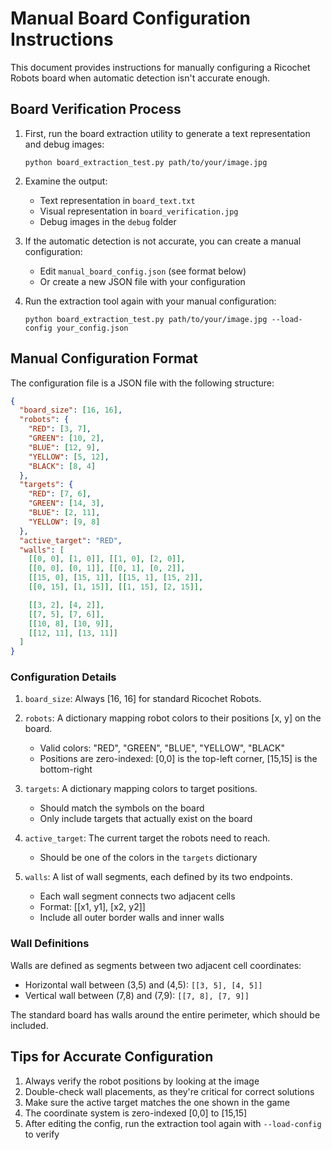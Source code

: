 # Manual Board Configuration Instructions

This document provides instructions for manually configuring a Ricochet Robots board when automatic detection isn't accurate enough.

## Board Verification Process

1. First, run the board extraction utility to generate a text representation and debug images:
   ```
   python board_extraction_test.py path/to/your/image.jpg
   ```

2. Examine the output:
   - Text representation in `board_text.txt`
   - Visual representation in `board_verification.jpg`
   - Debug images in the `debug` folder

3. If the automatic detection is not accurate, you can create a manual configuration:
   - Edit `manual_board_config.json` (see format below)
   - Or create a new JSON file with your configuration

4. Run the extraction tool again with your manual configuration:
   ```
   python board_extraction_test.py path/to/your/image.jpg --load-config your_config.json
   ```

## Manual Configuration Format

The configuration file is a JSON file with the following structure:

```json
{
  "board_size": [16, 16],
  "robots": {
    "RED": [3, 7],
    "GREEN": [10, 2],
    "BLUE": [12, 9],
    "YELLOW": [5, 12],
    "BLACK": [8, 4]
  },
  "targets": {
    "RED": [7, 6],
    "GREEN": [14, 3],
    "BLUE": [2, 11],
    "YELLOW": [9, 8]
  },
  "active_target": "RED",
  "walls": [
    [[0, 0], [1, 0]], [[1, 0], [2, 0]],
    [[0, 0], [0, 1]], [[0, 1], [0, 2]],
    [[15, 0], [15, 1]], [[15, 1], [15, 2]],
    [[0, 15], [1, 15]], [[1, 15], [2, 15]],

    [[3, 2], [4, 2]],
    [[7, 5], [7, 6]],
    [[10, 8], [10, 9]],
    [[12, 11], [13, 11]]
  ]
}
```

### Configuration Details

1. `board_size`: Always [16, 16] for standard Ricochet Robots.

2. `robots`: A dictionary mapping robot colors to their positions [x, y] on the board.
   - Valid colors: "RED", "GREEN", "BLUE", "YELLOW", "BLACK"
   - Positions are zero-indexed: [0,0] is the top-left corner, [15,15] is the bottom-right

3. `targets`: A dictionary mapping colors to target positions.
   - Should match the symbols on the board
   - Only include targets that actually exist on the board

4. `active_target`: The current target the robots need to reach.
   - Should be one of the colors in the `targets` dictionary

5. `walls`: A list of wall segments, each defined by its two endpoints.
   - Each wall segment connects two adjacent cells
   - Format: [[x1, y1], [x2, y2]]
   - Include all outer border walls and inner walls

### Wall Definitions

Walls are defined as segments between two adjacent cell coordinates:

- Horizontal wall between (3,5) and (4,5): `[[3, 5], [4, 5]]`
- Vertical wall between (7,8) and (7,9): `[[7, 8], [7, 9]]`

The standard board has walls around the entire perimeter, which should be included.

## Tips for Accurate Configuration

1. Always verify the robot positions by looking at the image
2. Double-check wall placements, as they're critical for correct solutions
3. Make sure the active target matches the one shown in the game
4. The coordinate system is zero-indexed [0,0] to [15,15]
5. After editing the config, run the extraction tool again with `--load-config` to verify